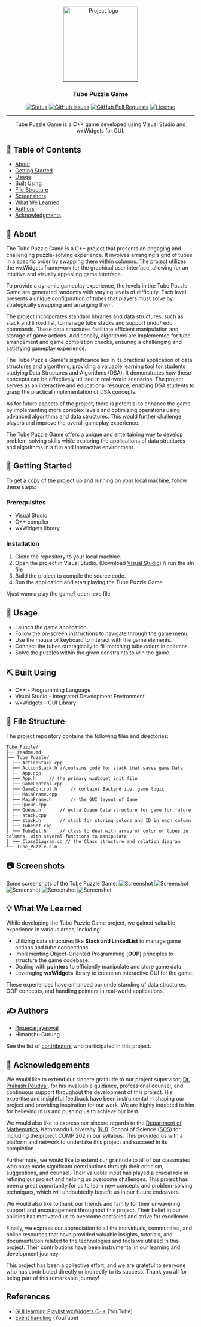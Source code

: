 <p align="center">
  <a href="" rel="noopener">
 <img width=200px height=200px src="https://i.imgur.com/6wj0hh6.jpg" alt="Project logo"></a>
</p>

<h3 align="center">Tube Puzzle Game</h3>

<div align="center">

[![Status](https://img.shields.io/badge/status-active-success.svg)]()
[![GitHub Issues](https://img.shields.io/github/issues/suecarjayeswal/tube-puzzle-game.svg)](https://suecarjayeswal/tube-puzzle-game/issues)
[![GitHub Pull Requests](https://img.shields.io/github/issues-pr/yourusername/tube-puzzle-game.svg)](https://github.com/suecarjayeswal/tube-puzzle-game/pulls)
[![License](https://img.shields.io/badge/license-MIT-blue.svg)](/LICENSE)

</div>

---

<p align="center"> Tube Puzzle Game is a C++ game developed using Visual Studio and wxWidgets for GUI.
    <br>
</p>

## 📝 Table of Contents

- [About](#about)
- [Getting Started](#getting_started)
- [Usage](#usage)
- [Built Using](#built_using)
- [File Structure](#file-structure)
- [Screenshots](#screenshots)
- [What We Learned](#what-we-learned)
- [Authors](#authors)
- [Acknowledgments](#acknowledgement)

## 🧐 About <a name = "about"></a>

The Tube Puzzle Game is a C++ project that presents an engaging and challenging puzzle-solving experience. It involves arranging a grid of tubes in a specific order by swapping them within columns. The project utilizes the wxWidgets framework for the graphical user interface, allowing for an intuitive and visually appealing game interface.

To provide a dynamic gameplay experience, the levels in the Tube Puzzle Game are generated randomly with varying levels of difficulty. Each level presents a unique configuration of tubes that players must solve by strategically swapping and arranging them.

The project incorporates standard libraries and data structures, such as stack and linked list, to manage tube stacks and support undo/redo commands. These data structures facilitate efficient manipulation and storage of game actions. Additionally, algorithms are implemented for tube arrangement and game completion checks, ensuring a challenging and satisfying gameplay experience.

The Tube Puzzle Game's significance lies in its practical application of data structures and algorithms, providing a valuable learning tool for students studying Data Structures and Algorithms (DSA). It demonstrates how these concepts can be effectively utilized in real-world scenarios. The project serves as an interactive and educational resource, enabling DSA students to grasp the practical implementation of DSA concepts.

As for future aspects of the project, there is potential to enhance the game by implementing more complex levels and optimizing operations using advanced algorithms and data structures. This would further challenge players and improve the overall gameplay experience.

The Tube Puzzle Game offers a unique and entertaining way to develop problem-solving skills while exploring the applications of data structures and algorithms in a fun and interactive environment.


## 🏁 Getting Started <a name = "getting_started"></a>

To get a copy of the project up and running on your local machine, follow these steps:

### Prerequisites

- Visual Studio
- C++ compiler
- wxWidgets library

### Installation

1. Clone the repository to your local machine.
2. Open the project in Visual Studio. (Download [Visual Studio](https://visualstudio.microsoft.com/))
// run the sln file
3. Build the project to compile the source code.
4. Run the application and start playing the Tube Puzzle Game.

//just wanna play the game? open .exe file
## 🎈 Usage <a name="usage"></a>

- Launch the game application.
- Follow the on-screen instructions to navigate through the game menu.
- Use the mouse or keyboard to interact with the game elements.
- Connect the tubes strategically to fill matching tube colors in columns.
- Solve the puzzles within the given constraints to win the game.

## ⛏️ Built Using <a name = "built-using"></a>

- C++ - Programming Language
- Visual Studio - Integrated Development Environment
- wxWidgets - GUI Library

## 📁 File Structure <a name = "file-structure"></a>

The project repository contains the following files and directories:
```
Tube_Puzzle/
├── readme.md
├── Tube_Puzzle/
│ ├── ActionStack.cpp
│ ├── ActionStack.h //contains code for stack that saves game Data
│ ├── App.cpp
│ ├── App.h     // the primary wxWidget init file
│ ├── GameControl.cpp
│ ├── GameControl.h     // contains Backend i.e. game logic
│ ├── MainFrame.cpp
│ ├── MainFrame.h       // the GUI layout of Game
│ ├── Queue.cpp
│ ├── Queue.h       // extra Queue Data structure for game for future
│ ├── stack.cpp
│ ├── stack.h       // stack for storing colors and ID in each column
│ ├── TubeSet.cpp
│ └── TubeSet.h     // class to deal with array of color of tubes in columns, with several functions to manipulate
│ ├── ClassDiagram.cd // the Class structure and relation diagram
└── Tube_Puzzle.sln
```
## 📷 Screenshots <a name="screenshots"></a>

Some screenshots of the Tube Puzzle Game:
![Screenshot](Screenshots/HomeScreen.png)
![Screenshot](Screenshots/CompletionPage.png)
![Screenshot](Screenshots/Others.png)
![Screenshot](Screenshots/FlowOfExecution.png)
![Screenshot](Screenshots/ClassesDesign.png)

## 💡 What We Learned <a name = "what-we-learned"></a>

While developing the Tube Puzzle Game project, we gained valuable experience in various areas, including:

- Utilizing data structures like **Stack and LinkedList** to manage game actions and tube connections.
- Implementing Object-Oriented Programming (**OOP**) principles to structure the game codebase.
- Dealing with **pointers** to efficiently manipulate and store game data.
- Leveraging **wxWidgets** library to create an interactive GUI for the game.

These experiences have enhanced our understanding of data structures, OOP concepts, and handling pointers in real-world applications.

## ✍️ Authors <a name = "authors"></a>

- [@suecarjayeswal](https://github.com/suecarjayeswal)
- Himanshu Gurung

See the list of [contributors](https://github.com/yourusername/tube-puzzle-game/contributors) who participated in this project.

## 🎉 Acknowledgements <a name = "acknowledgement"></a>

We would like to extend our sincere gratitude to our project supervisor, [Dr. Prakash Poudyal](https://www.linkedin.com/in/prakash-poudyal-6623b019/), for his invaluable guidance, professional counsel, and continuous support throughout the development of this project. His expertise and insightful feedback have been instrumental in shaping our project and providing inspiration for our work. We are highly indebted to him for believing in us and pushing us to achieve our best.

We would also like to express our sincere regards to the [Department of Mathematics](https://math.ku.edu.np/), Kathmandu University ([KU](https://ku.edu.np/)), School of Science ([SOS](http://sos.ku.edu.np/)) for including the project COMP 202 in our syllabus. This provided us with a platform and network to undertake this project and succeed in its completion.

Furthermore, we would like to extend our gratitude to all of our classmates who have made significant contributions through their criticism, suggestions, and counsel. Their valuable input has played a crucial role in refining our project and helping us overcome challenges. This project has been a great opportunity for us to learn new concepts and problem-solving techniques, which will undoubtedly benefit us in our future endeavors.

We would also like to thank our friends and family for their unwavering support and encouragement throughout this project. Their belief in our abilities has motivated us to overcome obstacles and strive for excellence.

Finally, we express our appreciation to all the individuals, communities, and online resources that have provided valuable insights, tutorials, and documentation related to the technologies and tools we utilized in this project. Their contributions have been instrumental in our learning and development journey.

This project has been a collective effort, and we are grateful to everyone who has contributed directly or indirectly to its success. Thank you all for being part of this remarkable journey!

## References

- [GUI learning Playlist wxWidgets C++](https://www.youtube.com/watch?v=BjQhp0eHmJw&list=PLFk1_lkqT8MbVOcwEppCPfjGOGhLvcf9G) (YouTube)
- [Event handling](https://www.youtube.com/watch?v=5v00F8hEV7E) (YouTube)



